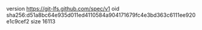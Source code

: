 version https://git-lfs.github.com/spec/v1
oid sha256:d51a8bc64e935d011ed4110584a904171679fc4e3bd363c6111ee920e1c9cef2
size 16113
